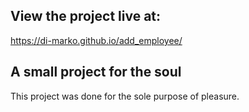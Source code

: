 ## View the project live at:

https://di-marko.github.io/add_employee/

## A small project for the soul 
This project was done for the sole purpose of pleasure.
